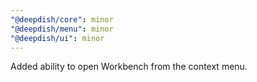 ```yaml
---
"@deepdish/core": minor
"@deepdish/menu": minor
"@deepdish/ui": minor
---
```


Added ability to open Workbench from the context menu.

